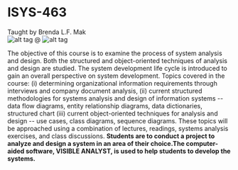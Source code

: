 ISYS-463
========

Taught by Brenda L.F. Mak                                               
![alt tag](http://online.sfsu.edu/bmak/Brenda_Mak.jpg) 
@ ![alt tag](http://www.american-school-search.com/images/logo/san-francisco-state-university.gif)



The objective of this course is to examine the process of system analysis and design. Both the structured and object-oriented techniques of analysis and design are studied. The system development life cycle is introduced to gain an overall perspective on system development. Topics covered in the course: (i) determining organizational information requirements through interviews and company document analysis, (ii) current structured methodologies for systems analysis and design of information systems -- data flow diagrams, entity relationship diagrams, data dictionaries, structured chart (iii)  current object-oriented  techniques for analysis and design -- use cases, class diagrams, sequence diagrams. These topics will be approached using a combination of lectures, readings, systems analysis exercises, and class discussions. **Students are to conduct a project to analyze and design a system in an area of their choice.The computer-aided  software, VISIBLE ANALYST, is used to help students to develop the systems.** 
